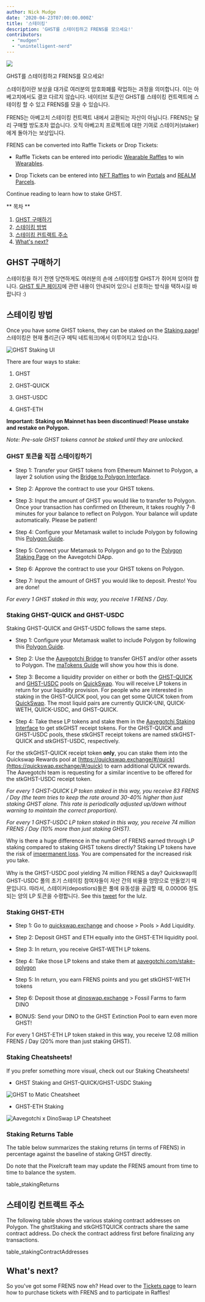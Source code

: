 ```yaml
---
author: Nick Mudge
date: '2020-04-23T07:00:00.000Z'
title: '스테이킹'
description: 'GHST를 스테이킹하고 FRENS를 모으세요!'
contributors:
  - "mudgen"
  - "unintelligent-nerd"
---
```



<div class="headerImageContainer">
<img class="headerImage" src="/staking/staking.png">
<p class="headerImageText">GHST를 스테이킹하고 FRENS를 모으세요!</p>
</div>

스테이킹이란 보상을 대가로 여러분의 암호화폐를 락업하는 과정을 의미합니다. 이는 아베고치에서도 결코 다르지 않습니다. 네이티브 토큰인 GHST를 스테이킹 컨트랙트에 스테이킹 할 수 있고 FRENS를 모을 수 있습니다.

FRENS는 아베고치 스테이킹 컨트랙트 내에서 교환되는 자산이 아닙니다. FRENS는 달리 구매할 방도조차 없습니다. 오직 아베고치 프로젝트에 대한 기여로 스테이커(staker)에게 돌아가는 보상입니다.

FRENS can be converted into Raffle Tickets or Drop Tickets:

* Raffle Tickets can be entered into periodic [Wearable Raffles](/tickets) to win [Wearables](/wearables).

* Drop Tickets can be entered into [NFT Raffles](/tickets) to win [Portals](/portals) and [REALM Parcels](/metaverse).

Continue reading to learn how to stake GHST.

<div class="contentsBox">

** 목차 **

<ol>
<li><a href=#purchasing-ghst>GHST 구매하기</a></li>
<li><a href=#how-to-stake>스테이킹 방법</a></li>
<li><a href=#staking-contract-addresses>스테이킹 컨트랙트 주소</a></li>
<li><a href=#what-s-next->What's next?</a></li>
</ol>

</div>

## GHST 구매하기
스테이킹을 하기 전엔 당연하게도 여러분의 손에 스테이킹할 GHST가 쥐어져 있어야 합니다. [GHST 토큰 페이지](/posts/ghst)에 관련 내용이 안내되어 있으니 선호하는 방식을 택하시길 바랍니다 :)

## 스테이킹 방법
Once you have some GHST tokens, they can be staked on the [Staking page](https://aavegotchi.com/stake-polygon)! 스테이킹은 현재 폴리곤(구 메틱 네트워크)에서 이루어지고 있습니다.

<img class = "bodyImage" src = "/staking/ghst-staking-ui.png" alt = "GHST Staking UI" />

There are four ways to stake:

1. GHST

2. GHST-QUICK

3. GHST-USDC

4. GHST-ETH

**Important: Staking on Mainnet has been discontinued! Please unstake and restake on Polygon.**

*Note: Pre-sale GHST tokens cannot be staked until they are unlocked.*

### GHST 토큰을 직접 스테이킹하기

* Step 1: Transfer your GHST tokens from Ethereum Mainnet to Polygon, a layer 2 solution using the [Bridge to Polygon Interface](https://aavegotchi.com/bridge).

* Step 2: Approve the contract to use your GHST tokens.

* Step 3: Input the amount of GHST you would like to transfer to Polygon. Once your transaction has confirmed on Ethereum, it takes roughly 7-8 minutes for your balance to reflect on Polygon. Your balance will update automatically. Please be patient!

* Step 4: Configure your Metamask wallet to include Polygon by following this [Polygon Guide](/polygon).

* Step 5: Connect your Metamask to Polygon and go to the [Polygon Staking Page](https://aavegotchi.com/stake-polygon) on the Aavegotchi DApp.

* Step 6: Approve the contract to use your GHST tokens on Polygon.

* Step 7: Input the amount of GHST you would like to deposit. Presto! You are done!

*For every 1 GHST staked in this way, you receive 1 FRENS / Day.*

### Staking GHST-QUICK and GHST-USDC

Staking GHST-QUICK and GHST-USDC follows the same steps.

* Step 1: Configure your Metamask wallet to include Polygon by following this [Polygon Guide](/polygon).

* Step 2: Use the [Aavegotchi Bridge](https://aavegotchi.com/bridge) to transfer GHST and/or other assets to Polygon. The [maTokens Guide](/matokens) will show you how this is done.

* Step 3: Become a liquidity provider on either or both the [GHST-QUICK](https://info.quickswap.exchange/pair/0x8b1fd78ad67c7da09b682c5392b65ca7caa101b9) and [GHST-USDC](https://info.quickswap.exchange/pair/0x096c5ccb33cfc5732bcd1f3195c13dbefc4c82f4) pools on [QuickSwap](https://quickswap.exchange). You will receive LP tokens in return for your liquidity provision. For people who are interested in staking in the GHST-QUICK pool, you can get some QUICK token from [QuickSwap](https://quickswap.exchange). The most liquid pairs are currently QUICK-UNI, QUICK-WETH, QUICK-USDC, and GHST-QUICK.

* Step 4: Take these LP tokens and stake them in the [Aavegotchi Staking Interface](https://aavegotchi.com/stake-polygon) to get stkGHST receipt tokens. For the GHST-QUICK and GHST-USDC pools, these stkGHST receipt tokens are named stkGHST-QUICK and stkGHST-USDC, respectively.

For the stkGHST-QUICK receipt token **only**, you can stake them into the Quickswap Rewards pool at [https://quickswap.exchange/#/quick](https://quickswap.exchange/#/quick) to earn additional QUICK rewards. The Aavegotchi team is requesting for a similar incentive to be offered for the stkGHST-USDC receipt token.

*For every 1 GHST-QUICK LP token staked in this way, you receive 83 FRENS / Day (the team tries to keep the rate around 30-40% higher than just staking GHST alone. This rate is periodically adjusted up/down without warning to maintain the correct proportion).*

*For every 1 GHST-USDC LP token staked in this way, you receive 74 million FRENS / Day (10% more than just staking GHST).*

Why is there a huge difference in the number of FRENS earned through LP staking compared to staking GHST tokens directly? Staking LP tokens have the risk of [impermanent loss](/glossary#impermanent-loss). You are compensated for the increased risk you take.

Why is the GHST-USDC pool yielding 74 million FRENS a day? Quickswap의 GHST-USDC 풀의 초기 스테이킹 참여자들이 자산 간의 비율을 엉망으로 만들었기 때문입니다. 따라서, 스테이커(depostiors)들은 풀에 유동성을 공급할 때, 0.00006 정도되는 양의 LP 토큰을 수령합니다. See this [tweet](https://twitter.com/coderdannn/status/1362423402871447554) for the lulz.

### Staking GHST-ETH

* Step 1: Go to [quickswap.exchange](https://quickswap.exchange/) and choose > Pools > Add Liquidity.

* Step 2: Deposit GHST and ETH equally into the GHST-ETH liquidity pool.

* Step 3: In return, you receive GHST-WETH LP tokens.

* Step 4: Take those LP tokens and stake them at [aavegotchi.com/stake-polygon](https://aavegotchi.com/stake-polygon)

* Step 5: In return, you earn FRENS points and you get stkGHST-WETH tokens

* Step 6: Deposit those at [dinoswap.exchange](https://dinoswap.exchange/) > Fossil Farms to farm DINO

* BONUS: Send your DINO to the GHST Extinction Pool to earn even more GHST!

For every 1 GHST-ETH LP token staked in this way, you receive 12.08 million FRENS / Day (20% more than just staking GHST).

### Staking Cheatsheets!

If you prefer something more visual, check out our Staking Cheatsheets!

* GHST Staking and GHST-QUICK/GHST-USDC Staking

<img class = "bodyImage" src = "/staking/GHST-to-Matic-Cheatsheet.png" alt = "GHST to Matic Cheatsheet" />

* GHST-ETH Staking

<img class = "bodyImage" src = "/staking/aavegotchi-dinoswap-lp-cheatsheet.png" alt = "Aavegotchi x DinoSwap LP Cheatsheet" />

### Staking Returns Table

The table below summarizes the staking returns (in terms of FRENS) in percentage against the baseline of staking GHST directly.

Do note that the Pixelcraft team may update the FRENS amount from time to time to balance the system.

table_stakingReturns

## 스테이킹 컨트랙트 주소

The following table shows the various staking contract addresses on Polygon. The ghstStaking and stkGHSTQUICK contracts share the same contract address. Do check the contract address first before finalizing any transactions.

table_stakingContractAddresses

## What's next?

So you've got some FRENS now eh? Head over to the [Tickets page](/tickets) to learn how to purchase tickets with FRENS and to participate in Raffles!